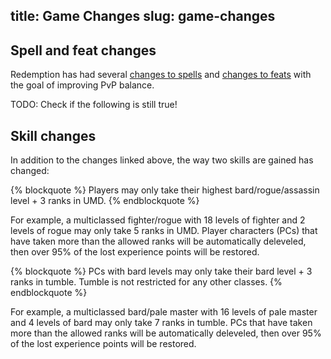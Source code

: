 title: Game Changes
slug: game-changes
---

## Spell and feat changes

Redemption has had several [changes to spells](spell-changes) and [changes to feats](feat-changes) with the goal of improving PvP balance.

TODO: Check if the following is still true!

## Skill changes

In addition to the changes linked above, the way two skills are gained has changed:


{% blockquote %}
Players may only take their highest bard/rogue/assassin level + 3 ranks in UMD.
{% endblockquote %}

For example, a multiclassed fighter/rogue with 18 levels of fighter and 2 levels of rogue may only take 5 ranks in UMD. Player characters (PCs) that have taken more than the allowed ranks will be automatically deleveled, then over 95% of the lost experience points will be restored.

{% blockquote %}
PCs with bard levels may only take their bard level + 3 ranks in tumble. Tumble is not restricted for any other classes.
{% endblockquote %}

For example, a multiclassed bard/pale master with 16 levels of pale master and 4 levels of bard may only take 7 ranks in tumble. PCs that have taken more than the allowed ranks will be automatically deleveled, then over 95% of the lost experience points will be restored.
